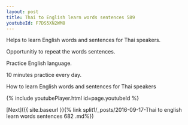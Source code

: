 ```yaml
---
layout: post
title: Thai to English learn words sentences 589 
youtubeId: F7DS5XN2WM8
---
```

 
 
Helps to learn English words and sentences for Thai speakers.

Opportunitiy to repeat the words sentences. 

Practice English language. 
 
10 minutes practice every day. 
 
How to learn English words and sentences for Thai speakers 
 
{% include youtubePlayer.html id=page.youtubeId %}
 
 
[Next]({{ site.baseurl }}{% link  split1/_posts/2016-09-17-Thai to english learn words sentences 682 .md%})
 
